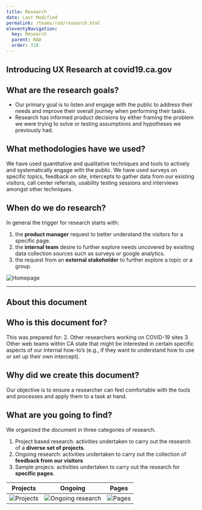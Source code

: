 ```yaml
---
title: Research 
date: Last Modified 
permalink: /teams/rad/research.html
eleventyNavigation:
  key: Research
  parent: RAD
  order: 310
---
```


## Introducing UX Research at covid19.ca.gov

## What are the research goals?
- Our primary goal is to listen and engage with the public to address their needs and improve their overall journey when performing their tasks. 
- Research has informed product decisions by either framing the problem we were trying to solve or testing assumptions and hypotheses we previously had. 

## What methodologies have we used?
We have used quantitative and qualitative techniques and tools to actively and systematically engage with the public.
We have used surveys on specific topics, feedback on site, intercepts to gather data from our existing visitors, call center referrals, usability testing sessions and interviews amongst other techniques. 

## When do we do research?
In general the trigger for research starts with: 
1. the **product manager** request to better understand the visitors for a specific page. 
2. the **internal team** desire to further explore needs uncovered by exisiting data collection sources such as surveys or google analytics.
3. the request from an **external stakeholder** to further explore a topic or a group.

![Homepage](https://cagov.github.io/covid19.ca.gov-site-eng-playbook/content/images/uxresearch.jpg)


---

## About this document

## Who is this document for?
This was prepared for:
2. Other researchers working on COVID-19 sites
3. Other web teams within CA state that might be interested in certain specific aspects of our internal how-to’s (e.g., if they want to understand how to use or set up their own intercept).

##  Why did we create this document?
Our objective is to ensure a researcher can feel comfortable with the tools and processes and apply them to a task at hand.

## What are you going to find?
We organized the document in three categories of research. 

1.  Project based research: activities undertaken to carry out the research of a **diverse set of projects**.
2.  Ongoing research: activities undertaken to carry out the collection of **feedback from our visitors** 
3.  Sample projecs: activities undertaken to carry out the research for **specific pages**.


Projects           |  Ongoing        |  Pages         |    
:-------------------------:|:-------------------------: |:-------------------------:
![Projects](https://cagov.github.io/covid19.ca.gov-site-eng-playbook/content/images/project.jpg)  |  ![Ongoing research](https://cagov.github.io/covid19.ca.gov-site-eng-playbook/content/images/ongoing.jpg) | ![Pages](https://cagov.github.io/covid19.ca.gov-site-eng-playbook/content/images/page.jpg)



